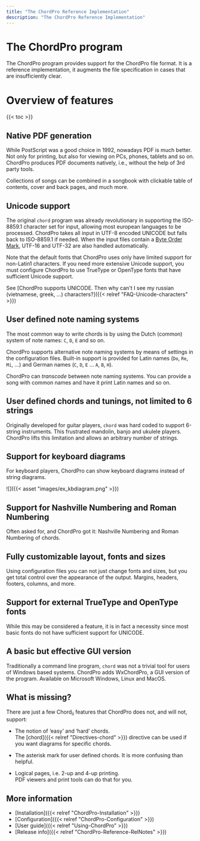 ```yaml
---
title: "The ChordPro Reference Implementation"
description: "The ChordPro Reference Implementation"
---
```


# The ChordPro program

The ChordPro program provides support for the ChordPro file format. It
is a reference implementation, it augments the file specification in
cases that are insufficiently clear.

# Overview of features

{{< toc >}}

## Native PDF generation

While PostScript was a good choice in 1992, nowadays PDF is much
better. Not only for printing, but also for viewing on PCs, phones,
tablets and so on. ChordPro produces PDF documents natively, i.e.,
without the help of 3rd party tools.

Collections of songs can be combined in a songbook with clickable
table of contents, cover and back pages, and much more.

## Unicode support

The original `chord` program was already revolutionary in supporting
the ISO-8859.1 character set for input, allowing most european
languages to be processed. ChordPro takes all input in UTF-8 encoded
UNICODE but falls back to ISO-8859.1 if needed.
When the input files contain a [Byte Order
Mark](https://en.wikipedia.org/wiki/Byte_order_mark), UTF-16 and
UTF-32 are also handled automatically.

Note that the default fonts that ChordPro uses only have limited support for
non-Latin1 characters. If you need more extensive Unicode support, you
must configure ChordPro to use TrueType or OpenType fonts that have
sufficient Unicode support.

See [ChordPro supports UNICODE. Then why can't I see my russian (vietnamese, greek, ...) characters?]({{< relref "FAQ-Unicode-characters" >}})

## User defined note naming systems

The most common way to write chords is by using the Dutch (common) system of note names: `C`, `D`, `E` and so on.

ChordPro supports alternative note naming systems by means of settings
in the configuration files. Built-in support is provided for Latin
names (`Do`, `Re`, `Mi`, ...) and German names (`C`, `D`, `E` ... `A`,
`B`, `H`).

ChordPro can _transcode_ between note naming systems. You can provide
a song with common names and have it print Latin names and so on.

## User defined chords and tunings, not limited to 6 strings

Originally developed for guitar players, `chord` was hard coded to
support 6-string instruments. This frustrated mandolin, banjo and
ukulele players. ChordPro lifts this limitation and allows an
arbitrary number of strings.

## Support for keyboard diagrams

For keyboard players, ChordPro can show  keyboard
diagrams instead of string diagrams.

![]({{< asset "images/ex_kbdiagram.png" >}})

## Support for Nashville Numbering and Roman Numbering

Often asked for, and ChordPro got it: Nashville Numbering and Roman Numbering of chords.

## Fully customizable layout, fonts and sizes

Using configuration files you can not just change fonts and sizes, but you get total control over the appearance of the output. Margins, headers, footers, columns, and more.

## Support for external TrueType and OpenType fonts

While this may be considered a feature, it is in fact a necessity since most basic fonts do not have sufficient support for UNICODE.

## A basic but effective GUI version

Traditionally a command line program, `chord` was not a trivial tool
for users of Windows based systems. ChordPro adds WxChordPro, a GUI
version of the program.
Available on Microsoft Windows, Linux and MacOS.

## What is missing?

There are just a few Chord<sub>ii</sub> features that ChordPro does not, and will not, support:

* The notion of ‘easy’ and ‘hard’ chords.  
The [chord]({{< relref "Directives-chord" >}}) directive can be used if you want diagrams for specific chords.

* The asterisk mark for user defined chords. It is more confusing than
  helpful.

* Logical pages, i.e. 2-up and 4-up printing.  
PDF viewers and print tools can do that for you.

## More information

* [Installation]({{< relref "ChordPro-Installation" >}})
* [Configuration]({{< relref "ChordPro-Configuration" >}})
* [User guide]({{< relref "Using-ChordPro" >}})
* [Release info]({{< relref "ChordPro-Reference-RelNotes" >}})
